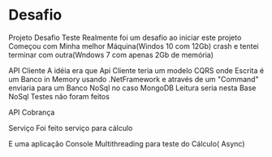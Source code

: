 # Desafio
Projeto Desafio Teste
Realmente foi um desafio ao iniciar este projeto
 Começou com Minha melhor Máquina(Windos 10 com 12Gb) crash
 e tentei terminar com outra(Wndows 7 com apenas 2Gb de memória)  
 
 API Cliente 
   A idéia era que Api Cliente teria um modelo CQRS onde Escrita é um Banco in Memory usando .NetFramework e através de um "Command"   enviaria
 para um Banco NoSql no caso MongoDB
 Leitura seria nesta Base NoSql 
 Testes não foram feitos
 
 API Cobrança
 
 Serviço
 Foi feito serviço para cálculo
 
 E uma aplicação Console Multithreading para teste do Cálculo( Async)
 
